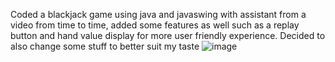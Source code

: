 Coded a blackjack game using java and javaswing with assistant from a video from time to time,
added some features as well such as a replay button and hand value display for more user friendly
experience. Decided to also change some stuff to better suit my taste
![image](https://github.com/user-attachments/assets/ddee374d-ef72-42d9-aea4-83006518c905)
